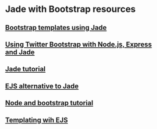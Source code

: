 # Jade with Bootstrap resources

## [Bootstrap templates using Jade](https://bootstrap3-jade-node-express-grunt.azurewebsites.net/)
## [Using Twitter Bootstrap with Node.js, Express and Jade](http://www.andreagrandi.it/2013/02/24/using-twitter-bootstrap-with-node-js-express-and-jade/)
## [Jade tutorial](http://jade-lang.com/tutorial/)
## [EJS alternative to Jade](http://scotch.io/tutorials/javascript/use-ejs-to-template-your-node-application)
## [Node and bootstrap tutorial](http://www.slideshare.net/Zugwalt/nodejs-twitter-bootstrap-crash-course)
## [Templating wih EJS](http://justjs.com/posts/page-templates-with-ejs-finally-we-can-have-nice-things)